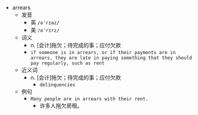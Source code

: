 - arrears
  - 发音
    - 英 `/ə'rɪəz/`
    - 美 `/ə'rɪrz/`
  - 词义
    - n. [会计]拖欠；待完成的事；应付欠款
    - `if someone is in arrears, or if their payments are in arrears, they are late in paying something that they should pay regularly, such as rent`
  - 近义词
    - n. [会计]拖欠；待完成的事；应付欠款
      - `delinquencies`
  - 例句
    - `Many people are in arrears with their rent.`
      - 许多人拖欠房租。

